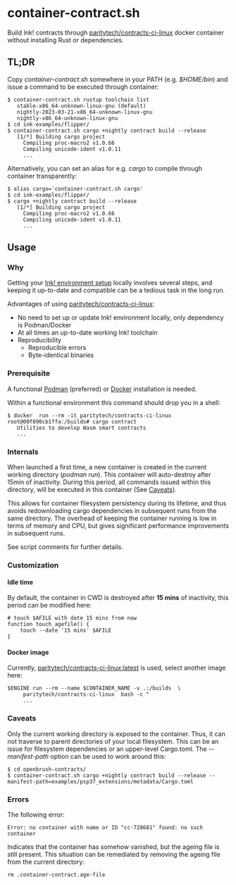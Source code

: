 # container-contract.sh

Build Ink! contracts through [paritytech/contracts-ci-linux](https://hub.docker.com/r/paritytech/contracts-ci-linux) docker container without installing Rust or dependencies.

## TL;DR

Copy *container-contract.sh* somewhere in your PATH (e.g. *$HOME/bin*) and issue a command to be executed through container:

	$ container-contract.sh rustup toolchain list
       stable-x86_64-unknown-linux-gnu (default)
       nightly-2023-03-21-x86_64-unknown-linux-gnu
       nightly-x86_64-unknown-linux-gnu
    $ cd ink-examples/flipper/
	$ container-contract.sh cargo +nightly contract build --release
       [1/*] Building cargo project
         Compiling proc-macro2 v1.0.66
         Compiling unicode-ident v1.0.11
         ...
		 
Alternatively, you can set an alias for e.g. *cargo* to compile through container transparently:

    $ alias cargo='container-contract.sh cargo'
    $ cd ink-examples/flipper/
    $ cargo +nightly contract build --release
       [1/*] Building cargo project
         Compiling proc-macro2 v1.0.66
         Compiling unicode-ident v1.0.11
	     ...
		 
## Usage

### Why

Getting your [Ink! environment setup](https://use.ink/getting-started/setup/) locally involves several steps, and keeping it up-to-date and compatible can be a tedious task in the long run.

Advantages of using [paritytech/contracts-ci-linux](https://hub.docker.com/r/paritytech/contracts-ci-linux):

* No need to set up or update Ink! environment locally, only dependency is Podman/Docker
* At all times an up-to-date working Ink! toolchain
* Reproducibility
   * Reproducible errors
   * Byte-identical binaries


### Prerequisite

A functional [Podman](https://podman.io/) (preferred) or [Docker](https://www.docker.com/) installation is needed.

Within a functional environment this command should drop you in a shell:

    $ docker  run --rm -it paritytech/contracts-ci-linux
    root@00f890cb1ffa:/builds# cargo contract
       Utilities to develop Wasm smart contracts
       ...

### Internals

When launched a first time, a new container is created in the current working directory (*podman run*). This container will auto-destroy after 15min of inactivity. During this period, all commands issued within this directory, will be executed in this container (See [Caveats](#caveats)).

This allows for container filesystem persistency during its lifetime, and thus avoids redownloading cargo dependencies in subsequent runs from the same directory. The overhead of keeping the container running is low in terms of memory and CPU, but gives significant performance improvements in subsequent runs.

See script comments for further details.

### Customization

#### Idle time

By default, the container in CWD is destroyed after **15 mins** of inactivity, this period can be modified here:

    # touch $AFILE with date 15 mins from now
    function touch_agefile() {
        touch --date '15 mins' $AFILE
    }
	
#### Docker image

Currently, [paritytech/contracts-ci-linux:latest](https://hub.docker.com/r/paritytech/contracts-ci-linux) is used, select another image here:

    $ENGINE run --rm --name $CONTAINER_NAME -v .:/builds  \
         paritytech/contracts-ci-linux  bash -c "
	     ...


### Caveats

Only the current working directory is exposed to the container. Thus, it can not traverse to parent directories of your local filesystem. This can be an issue for filesystem dependencies or an upper-level Cargo.toml. The *--manifest-path* option can be used to work around this:

    $ cd openbrush-contracts/
	$ container-contract.sh cargo +nightly contract build --release --manifest-path=examples/psp37_extensions/metadata/Cargo.toml

### Errors

The following error:

    Error: no container with name or ID "cc-728681" found: no such container
	
Indicates that the container has somehow vanished, but the ageing file is still present. This situation can be remediated by removing the ageing file from the current directory:

    rm .container-contract.age-file
